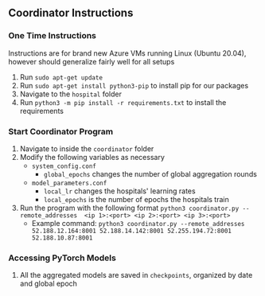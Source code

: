 ## Coordinator Instructions

### One Time Instructions 
Instructions are for brand new Azure VMs running Linux (Ubuntu 20.04), however should generalize fairly well for all setups

 1. Run `sudo apt-get update`
 2. Run `sudo apt-get install python3-pip` to install pip for our packages
 3. Navigate to the `hospital` folder
 4. Run `python3 -m pip install -r requirements.txt` to install the requirements

### Start Coordinator Program
1. Navigate to inside the `coordinator` folder
2. Modify the following variables as necessary
	- `system_config.conf`
		- `global_epochs` changes the number of global aggregation rounds 
	- `model_parameters.conf`
		- `local_lr` changes the hospitals' learning rates
		- `local_epochs` is the number of epochs the hospitals train
3. Run the program with the following format `python3 coordinator.py --remote_addresses  <ip 1>:<port> <ip 2>:<port> <ip 3>:<port>`
	- Example command: `python3 coordinator.py --remote_addresses 52.188.12.164:8001 52.188.14.142:8001 52.255.194.72:8001 52.188.10.87:8001`

### Accessing PyTorch Models

 1. All the aggregated models are saved in `checkpoints`, organized by date and global epoch